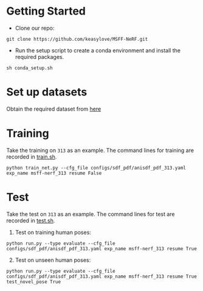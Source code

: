 # Getting Started
* Clone our repo:
```shell
git clone https://github.com/keasylove/MSFF-NeRF.git
```
* Run the setup script to create a conda environment and install the required packages.
```shell
sh conda_setup.sh
```
# Set up datasets
Obtain the required dataset from [here](https://github.com/zju3dv/animatable_nerf/blob/master/INSTALL.md)
# Training
Take the training on `313` as an example. The command lines for training are recorded in [train.sh](train.sh).
```shell
python train_net.py --cfg_file configs/sdf_pdf/anisdf_pdf_313.yaml exp_name msff-nerf_313 resume False
```
# Test
Take the test on `313` as an example. The command lines for test are recorded in [test.sh](test.sh).
  1. Test on training human poses:
  ```shell
  python run.py --type evaluate --cfg_file configs/sdf_pdf/anisdf_pdf_313.yaml exp_name msff-nerf_313 resume True
  ```
  2. Test on unseen human poses:
  ```shell
  python run.py --type evaluate --cfg_file configs/sdf_pdf/anisdf_pdf_313.yaml exp_name msff-nerf_313 resume True test_novel_pose True
  ```
